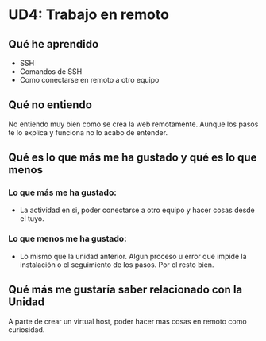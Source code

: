 # UD4: Trabajo en remoto

## Qué he aprendido
* SSH
* Comandos de SSH
* Como conectarse en remoto a otro equipo
  
## Qué no entiendo
No entiendo muy bien como se crea la web remotamente. Aunque los pasos te lo explica y funciona no lo acabo de entender.

## Qué es lo que más me ha gustado y qué es lo que menos
### Lo que más me ha gustado:
* La actividad en si, poder conectarse a otro equipo y hacer cosas desde el tuyo.
### Lo que menos me ha gustado:
* Lo mismo que la unidad anterior. Algun proceso u error que impide la instalación o el seguimiento de los pasos. Por el resto bien.

## Qué más me gustaría saber relacionado con la Unidad
A parte de crear un virtual host, poder hacer mas cosas en remoto como curiosidad.
